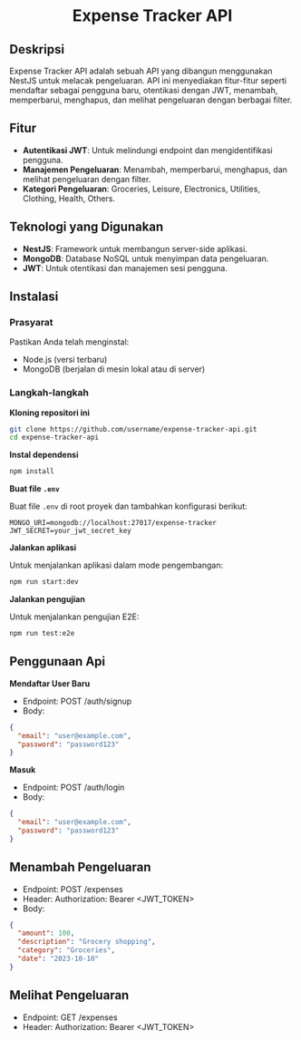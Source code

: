<div style="text-align: center;">
<h1>
Expense Tracker API
</h1>
</div>

## Deskripsi

Expense Tracker API adalah sebuah API yang dibangun menggunakan NestJS untuk melacak pengeluaran. API ini menyediakan fitur-fitur seperti mendaftar sebagai pengguna baru, otentikasi dengan JWT, menambah, memperbarui, menghapus, dan melihat pengeluaran dengan berbagai filter.

## Fitur

- **Autentikasi JWT**: Untuk melindungi endpoint dan mengidentifikasi pengguna.
- **Manajemen Pengeluaran**: Menambah, memperbarui, menghapus, dan melihat pengeluaran dengan filter.
- **Kategori Pengeluaran**: Groceries, Leisure, Electronics, Utilities, Clothing, Health, Others.

## Teknologi yang Digunakan

- **NestJS**: Framework untuk membangun server-side aplikasi.
- **MongoDB**: Database NoSQL untuk menyimpan data pengeluaran.
- **JWT**: Untuk otentikasi dan manajemen sesi pengguna.

## Instalasi

### Prasyarat

Pastikan Anda telah menginstal:

- Node.js (versi terbaru)
- MongoDB (berjalan di mesin lokal atau di server)

### Langkah-langkah

 **Kloning repositori ini**

```bash
git clone https://github.com/username/expense-tracker-api.git
cd expense-tracker-api
```

 **Instal dependensi**

```bash
npm install
```

 **Buat file `.env`**

Buat file `.env` di root proyek dan tambahkan konfigurasi berikut:

```env
MONGO_URI=mongodb://localhost:27017/expense-tracker
JWT_SECRET=your_jwt_secret_key
```

 **Jalankan aplikasi**

Untuk menjalankan aplikasi dalam mode pengembangan:

```bash
npm run start:dev
```

 **Jalankan pengujian**

Untuk menjalankan pengujian E2E:


```bash
npm run test:e2e
```

## Penggunaan Api

**Mendaftar User Baru**

- Endpoint: POST /auth/signup
- Body:
```json
{
  "email": "user@example.com",
  "password": "password123"
}
```
**Masuk**
- Endpoint: POST /auth/login
- Body:
```json
{
  "email": "user@example.com",
  "password": "password123"
}
```

## Menambah Pengeluaran
- Endpoint: POST /expenses
- Header: Authorization: Bearer <JWT_TOKEN>
- Body:
```json
{
  "amount": 100,
  "description": "Grocery shopping",
  "category": "Groceries",
  "date": "2023-10-10"
}
```

## Melihat Pengeluaran

- Endpoint: GET /expenses
- Header: Authorization: Bearer <JWT_TOKEN>
